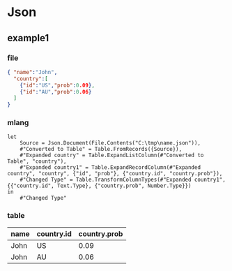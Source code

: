 # Json

## example1
### file
```json
{ "name":"John",
  "country":[
    {"id":"US","prob":0.09},
    {"id":"AU","prob":0.06}
  ]
}
```

### mlang
```
let
    Source = Json.Document(File.Contents("C:\tmp\name.json")),
    #"Converted to Table" = Table.FromRecords({Source}),
    #"Expanded country" = Table.ExpandListColumn(#"Converted to Table", "country"),
    #"Expanded country1" = Table.ExpandRecordColumn(#"Expanded country", "country", {"id", "prob"}, {"country.id", "country.prob"}),
    #"Changed Type" = Table.TransformColumnTypes(#"Expanded country1",{{"country.id", Text.Type}, {"country.prob", Number.Type}})
in
    #"Changed Type"
```

### table
name | country.id | country.prob |
:----|:-----------|:-------------|
John | US         | 0.09         |
John | AU         | 0.06         |
